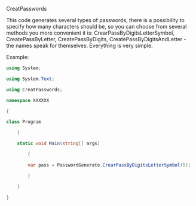 CreatPasswords

This code generates several types of passwords, there is a possibility to specify how many characters should be, so you can choose from several methods you more convenient it is: CrearPassByDigitsLetterSymbol, CreatePassByLetter, CreatePassByDigits, CreatePassByDigitsAndLetter - the names speak for themselves. Everything is very simple.

Example:
```C#
using System;

using System.Text;

using CreatPasswords;

namespace XXXXXX

{

class Program

    {

    static void Main(string[] args)

        {

        var pass = PasswordGenerate.CrearPassByDigitsLetterSymbol(5);  // it will be a 5-digit code with the letters numbers and symbols

        }

    }

}

```
